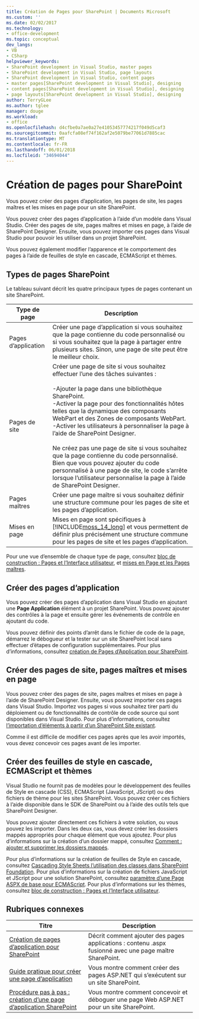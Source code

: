 ```yaml
---
title: Création de Pages pour SharePoint | Documents Microsoft
ms.custom: ''
ms.date: 02/02/2017
ms.technology:
- office-development
ms.topic: conceptual
dev_langs:
- VB
- CSharp
helpviewer_keywords:
- SharePoint development in Visual Studio, master pages
- SharePoint development in Visual Studio, page layouts
- SharePoint development in Visual Studio, content pages
- master pages[SharePoint development in Visual Studio], designing
- content pages[SharePoint development in Visual Studio], designing
- page layouts[SharePoint development in Visual Studio], designing
author: TerryGLee
ms.author: tglee
manager: douge
ms.workload:
- office
ms.openlocfilehash: d4cfbe0a7ae0a27e41053457774217f049d5caf3
ms.sourcegitcommit: 0aafcfa08ef74f162af2e5079be77061d7885cac
ms.translationtype: MT
ms.contentlocale: fr-FR
ms.lasthandoff: 06/01/2018
ms.locfileid: "34694044"
---
```

# <a name="creating-pages-for-sharepoint"></a>Création de pages pour SharePoint
  Vous pouvez créer des pages d’application, les pages de site, les pages maîtres et les mises en page pour un site SharePoint.  
  
 Vous pouvez créer des pages d’application à l’aide d’un modèle dans Visual Studio. Créer des pages de site, pages maîtres et mises en page, à l’aide de SharePoint Designer. Ensuite, vous pouvez importer ces pages dans Visual Studio pour pouvoir les utiliser dans un projet SharePoint.  
  
 Vous pouvez également modifier l’apparence et le comportement des pages à l’aide de feuilles de style en cascade, ECMAScript et thèmes.  
  
## <a name="types-of-sharepoint-pages"></a>Types de pages SharePoint
 Le tableau suivant décrit les quatre principaux types de pages contenant un site SharePoint.  
  
|Type de page|Description|  
|---------------|-----------------|  
|Pages d’application|Créer une page d’application si vous souhaitez que la page contienne du code personnalisé ou si vous souhaitez que la page à partager entre plusieurs sites. Sinon, une page de site peut être le meilleur choix.|  
|Pages de site|Créer une page de site si vous souhaitez effectuer l’une des tâches suivantes :<br /><br /> -Ajouter la page dans une bibliothèque SharePoint.<br />-Activer la page pour des fonctionnalités hôtes telles que la dynamique des composants WebPart et des Zones de composants WebPart.<br />-Activer les utilisateurs à personnaliser la page à l’aide de SharePoint Designer.<br /><br /> Ne créez pas une page de site si vous souhaitez que la page contienne du code personnalisé. Bien que vous pouvez ajouter du code personnalisé à une page de site, le code s’arrête lorsque l’utilisateur personnalise la page à l’aide de SharePoint Designer.|  
|Pages maîtres|Créer une page maître si vous souhaitez définir une structure commune pour les pages de site et les pages d’application.|  
|Mises en page|Mises en page sont spécifiques à [!INCLUDE[moss_14_long](../sharepoint/includes/moss-14-long-md.md)] et vous permettent de définir plus précisément une structure commune pour les pages de site et les pages d’application.|  
  
 Pour une vue d’ensemble de chaque type de page, consultez [bloc de construction : Pages et l’Interface utilisateur](http://go.microsoft.com/fwlink/?LinkID=182095), et [mises en Page et les Pages maîtres](http://go.microsoft.com/fwlink/?LinkID=182096).  
  
## <a name="create-application-pages"></a>Créer des pages d’application
 Vous pouvez créer des pages d’application dans Visual Studio en ajoutant une **Page Application** élément à un projet SharePoint. Vous pouvez ajouter des contrôles à la page et ensuite gérer les événements de contrôle en ajoutant du code.  
  
 Vous pouvez définir des points d’arrêt dans le fichier de code de la page, démarrez le débogueur et la tester sur un site SharePoint local sans effectuer d’étapes de configuration supplémentaires. Pour plus d’informations, consultez [création de Pages d’Application pour SharePoint](../sharepoint/creating-application-pages-for-sharepoint.md).  
  
## <a name="create-site-pages-master-pages-and-page-layouts"></a>Créer des pages de site, pages maîtres et mises en page
 Vous pouvez créer des pages de site, pages maîtres et mises en page à l’aide de SharePoint Designer. Ensuite, vous pouvez importer ces pages dans Visual Studio. Importez vos pages si vous souhaitez tirer parti du déploiement ou de fonctionnalités de contrôle de code source qui sont disponibles dans Visual Studio. Pour plus d’informations, consultez [l’importation d’éléments à partir d’un SharePoint Site existant](../sharepoint/importing-items-from-an-existing-sharepoint-site.md).  
  
 Comme il est difficile de modifier ces pages après que les avoir importés, vous devez concevoir ces pages avant de les importer.  
  
## <a name="create-cascading-style-sheets-ecmascript-and-themes"></a>Créer des feuilles de style en cascade, ECMAScript et thèmes
 Visual Studio ne fournit pas de modèles pour le développement des feuilles de Style en cascade (CSS), ECMAScript (JavaScript, JScript) ou des fichiers de thème pour les sites SharePoint. Vous pouvez créer ces fichiers à l’aide disponible dans le SDK de SharePoint ou à l’aide des outils tels que SharePoint Designer.  
  
 Vous pouvez ajouter directement ces fichiers à votre solution, ou vous pouvez les importer. Dans les deux cas, vous devez créer les dossiers mappés appropriés pour chaque élément que vous ajoutez. Pour plus d’informations sur la création d’un dossier mappé, consultez [Comment : ajouter et supprimer les dossiers mappés](../sharepoint/how-to-add-and-remove-mapped-folders.md).  
  
 Pour plus d’informations sur la création de feuilles de Style en cascade, consultez [Cascading Style Sheets l’utilisation des classes dans SharePoint Foundation](http://go.microsoft.com/fwlink/?LinkID=182098). Pour plus d’informations sur la création de fichiers JavaScript et JScript pour une solution SharePoint, consultez [paramètre d’une Page ASPX de base pour ECMAScript](http://go.microsoft.com/fwlink/?LinkID=182099). Pour plus d’informations sur les thèmes, consultez [bloc de construction : Pages et l’Interface utilisateur](http://go.microsoft.com/fwlink/?LinkID=182095).  
  
## <a name="related-topics"></a>Rubriques connexes
  
|Titre|Description|  
|-----------|-----------------|  
|[Création de pages d’application pour SharePoint](../sharepoint/creating-application-pages-for-sharepoint.md)|Décrit comment ajouter des pages applications : contenu .aspx fusionné avec une page maître SharePoint.|  
|[Guide pratique pour créer une page d’application](../sharepoint/how-to-create-an-application-page.md)|Vous montre comment créer des pages ASP.NET qui s’exécutent sur un site SharePoint.|  
|[Procédure pas à pas : création d’une page d’application SharePoint](../sharepoint/walkthrough-creating-a-sharepoint-application-page.md)|Vous montre comment concevoir et déboguer une page Web ASP.NET pour un site SharePoint.|  
  